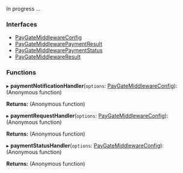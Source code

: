 In progress ...

### Interfaces

- [PayGateMiddlewareConfig](../interfaces/_middleware_.paygatemiddlewareconfig.md)
- [PayGateMiddlewarePaymentResult](../interfaces/_middleware_.paygatemiddlewarepaymentresult.md)
- [PayGateMiddlewarePaymentStatus](../interfaces/_middleware_.paygatemiddlewarepaymentstatus.md)
- [PayGateMiddlewareResult](../interfaces/_middleware_.paygatemiddlewareresult.md)

### Functions

▸ **paymentNotificationHandler**(`options`: [PayGateMiddlewareConfig](../interfaces/_middleware_.paygatemiddlewareconfig.md)): (Anonymous function)

**Returns:** (Anonymous function)

▸ **paymentRequestHandler**(`options`: [PayGateMiddlewareConfig](../interfaces/_middleware_.paygatemiddlewareconfig.md)): (Anonymous function)

**Returns:** (Anonymous function)

▸ **paymentStatusHandler**(`options`: [PayGateMiddlewareConfig](../interfaces/_middleware_.paygatemiddlewareconfig.md)): (Anonymous function)

**Returns:** (Anonymous function)
